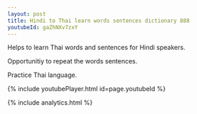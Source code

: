 ```yaml
---
layout: post
title: Hindi to Thai learn words sentences dictionary 888 
youtubeId: gaZhNXv7zxY
---
```

 
 
Helps to learn Thai words and sentences for Hindi speakers.

Opportunitiy to repeat the words sentences. 

Practice Thai language. 
 
{% include youtubePlayer.html id=page.youtubeId %}
 
 
{% include analytics.html %}